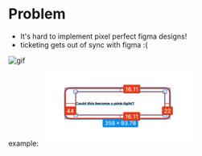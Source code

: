 <!-- section-title: 1- Problem -->

# Problem

- It's hard to implement pixel perfect figma designs! 
- ticketing gets out of sync with figma :(

![gif](https://media.giphy.com/media/v1.Y2lkPTc5MGI3NjExeTk5OWJyb2t0ODBiaXh4cjZnM2w4aHVkeTE0aWhuOXJ6MGp4enY3OCZlcD12MV9pbnRlcm5hbF9naWZfYnlfaWQmY3Q9Zw/IEfgN9khWfWn2xaN6w/giphy.gif)

example: 
![image](./1.png)
<!-- note
Oftens there is a lot of back and forth and missed details to make things pixel perfect
Sometimes things get updated in figma and they get out of sync with ticketing
Bellatrix and I met at the end of last year to see how we could improve this process
-->
